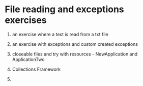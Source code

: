 # File reading and exceptions exercises

1. an exercise where a text is read from a txt file 

2. an exercise with exceptions and custom created exceptions
3. closeable files and try with resources - NewApplication and ApplicationTwo
4. Collections Framework
5. 